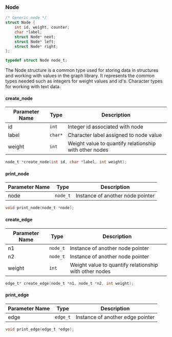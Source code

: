 ### Node

```c
/* Generic node */ 
struct Node {
	int id, weight, counter; 
	char *label;
	struct Node* next;
	struct Node* left; 
	struct Node* right;  
}; 

typedef struct Node node_t;

```

The Node structure is a common type used for storing data in structures and working with values in the graph library. It represents the common types needed such as integers for weight values and id's. Character types for working with text data. 

#### create_node

|Parameter Name|Type| Description|
|--------------|-----|------------|
|id|`int`|Integer id associated with node|
|label|`char*`|Character label assigned to node value|
|weight|`int`|Weight value to quantify relationship with other nodes|

```c
node_t *create_node(int id, char *label, int weight); 
```


#### print_node

|Parameter Name|Type| Description|
|--------------|-----|------------|
|node|`node_t`|Instance of another node pointer|

```c
void print_node(node_t *node); 
```


#### create_edge

|Parameter Name|Type| Description|
|--------------|-----|------------|
|n1|`node_t`|Instance of another node pointer|
|n2|`node_t`|Instance of another node pointer|
|weight|`int`|Weight value to quantify relationship with other nodes|

```c
edge_t* create_edge(node_t *n1, node_t *n2, int weight);
```

#### print_edge

|Parameter Name|Type| Description|
|--------------|-----|------------|
|edge|`edge_t`|Instance of another edge pointer|

```c
void print_edge(edge_t *edge); 
```